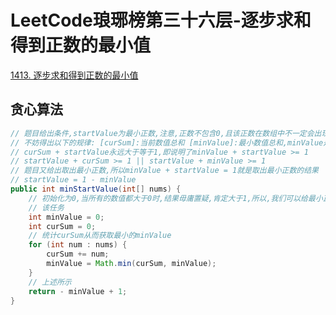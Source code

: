 # LeetCode琅琊榜第三十六层-逐步求和得到正数的最小值

[1413. 逐步求和得到正数的最小值](https://leetcode.cn/problems/minimum-value-to-get-positive-step-by-step-sum/)

## 贪心算法

```java
// 题目给出条件,startValue为最小正数,注意,正数不包含0,且该正数在数组中不一定会出现,startValue任由我们发挥
// 不妨得出以下的规律: [curSum]:当前数值总和 [minValue]:最小数值总和,minValue是curSum的一种特殊情况,如果满足
// curSum + startValue永远大于等于1,即说明了minValue + startValue >= 1
// startValue + curSum >= 1 || startValue + minValue >= 1
// 题目又给出取出最小正数,所以minValue + startValue = 1就是取出最小正数的结果
// startValue = 1 - minValue
public int minStartValue(int[] nums) {
    // 初始化为0,当所有的数值都大于0时,结果毋庸置疑,肯定大于1,所以,我们可以给最小正数1,刚好初始化为0可以完成
    // 该任务
    int minValue = 0;
    int curSum = 0;
    // 统计curSum从而获取最小的minValue
    for (int num : nums) {
        curSum += num;
        minValue = Math.min(curSum, minValue);
    }
    // 上述所示
    return - minValue + 1;
}
```